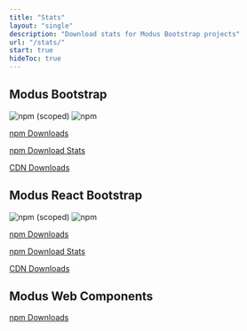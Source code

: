 ```yaml
---
title: "Stats"
layout: "single"
description: "Download stats for Modus Bootstrap projects"
url: "/stats/"
start: true
hideToc: true
---
```


## Modus Bootstrap

<img alt="npm (scoped)" class="mb-2 mr-2" src="https://img.shields.io/npm/v/@trimbleinc/modus-bootstrap">
<img alt="npm" class="mb-2" src="https://img.shields.io/npm/dm/@trimbleinc/modus-bootstrap">

[npm Downloads](https://www.npmjs.com/package/@trimbleinc/modus-bootstrap)

[npm Download Stats](https://npm-stat.com/charts.html?package=%40trimbleinc%2Fmodus-bootstrap&from=2021-01-01&to=2022-02-06)

[CDN Downloads](https://www.jsdelivr.com/package/npm/@trimbleinc/modus-bootstrap)

## Modus React Bootstrap

<img alt="npm (scoped)" class="mb-2 mr-2" src="https://img.shields.io/npm/v/@trimbleinc/modus-react-bootstrap">
<img alt="npm" class="mb-2" src="https://img.shields.io/npm/dm/@trimbleinc/modus-react-bootstrap">

[npm Downloads](https://www.npmjs.com/package/@trimbleinc/modus-react-bootstrap)

[npm Download Stats](https://npm-stat.com/charts.html?package=%40trimbleinc%2Fmodus-react-bootstrap&from=2021-11-01&to=2022-02-06)

[CDN Downloads](https://www.jsdelivr.com/package/npm/@trimbleinc/modus-react-bootstrap)

## Modus Web Components

[npm Downloads](https://github.com/trimble-oss/modus-web-components/packages/827579)
